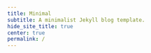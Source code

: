 ```yaml
---
title: Minimal
subtitle: A minimalist Jekyll blog template.
hide_site_title: true
center: true
permalink: /
---
```

